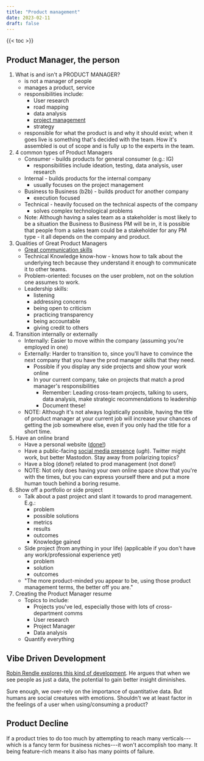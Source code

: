 ```yaml
---
title: "Product management"
date: 2023-02-11
draft: false
---
```


{{< toc >}}

## Product Manager, the person

1. What is and isn't a PRODUCT MANAGER?
    - is not a manager of people
    - manages a product, service
    - responsibilities include:
        - User research
        - road mapping
        - data analysis
        - [project management](/projm)
        - strategy
    - responsible for what the product is and why it should exist;
      when it goes live is something that's decided with the team.
      How it's assembled is out of scope and is fully up to the experts in the team.
2. 4 common types of Product Managers
    - Consumer - builds products for general consumer (e.g.: IG)
        - responsibilities include ideation, testing, data analysis, user
          research
    - Internal - builds products for the internal company
        - usually focuses on the project management
    - Business to Business (b2b) - builds product for another company
        - execution focused
    - Technical - heavily focused on the technical aspects of the company
        - solves complex technological problems
    - Note: Although having a sales team as a stakeholder is most likely
    to be a situation the Business to Business PM will be in,
    it is possible that people from a sales team could be a stakeholder for
    any PM type - it all depends on the company and product.
3. Qualities of Great Product Managers
    - [Great communication skills](/communication)
    - Technical Knowledge know-how - knows how to talk about the underlying
      tech because they understand it enough to communicate it to other teams.
    - Problem-oriented: focuses on the user problem, not on the solution one
      assumes to work.
    - Leadership skills:
        - listening
        - addressing concerns
        - being open to criticism
        - practicing transparency
        - being accountable
        - giving credit to others
4. Transition internally or externally
    - Internally: Easier to move within the company
      (assuming you're employed in one)
    - Externally: Harder to transition to, since you'll have to convince the
      next company that you have the prod manager skills that they
      need.
        - Possible if you display any side projects and show your work online
        - In your current company, take on projects that match a prod
          manager's responsibilities
            - Remember: Leading cross-team projects, talking to users, data
              analysis, make strategic recommendations to leadership
            - Document these!
    - NOTE: Although it's not always logistically possible,
    having the title of product manager at your current job
    will increase your chances of getting the job somewhere else,
    even if you only had the title for a short time.
5. Have an online brand
    - Have a personal website ([done!](/))
    - Have a public-facing [social media presence](/social-media) (*ugh*). Twitter might work,
      but better Mastodon. Stay away from polarizing topics?
    - Have a blog (done!) related to prod management (not done!)
    - NOTE: Not only does having your own online space show that you're with the times,
    but you can express yourself there and put a more human touch behind a boring resume.
6. Show off a portfolio or side project
    - Talk about a past project and slant it towards to prod management. E.g.:
        - problem
        - possible solutions
        - metrics
        - results
        - outcomes
        - Knowledge gained
    - Side project (from anything in your life) (applicable if you don't have
      any work/professional experience yet)
        - problem
        - solution
        - outcomes
    - "The more product-minded you appear to be, using those product
      management terms, the better off you are."
7. Creating the Product Manager resume
    - Topics to include:
        - Projects you've led, especially those with lots of cross-department
          comms
        - User research
        - Project Manager
        - Data analysis
    - Quantify everything

## Vibe Driven Development

[Robin Rendle explores this kind of development](https://www.robinrendle.com/notes/vibe-driven-development/).
He argues that when we see people as just a data, the potential to gain
better insight diminishes.

Sure enough, we over-rely on the importance of quantitative data. But
humans are social creatures with emotions. Shouldn't we at least factor
in the feelings of a user when using/consuming a product?

## Product Decline

If a product tries to do too much by attempting to reach many
verticals---which is a fancy term for business niches---it won't
accomplish too many. It being feature-rich means it also has many points
of failure.
